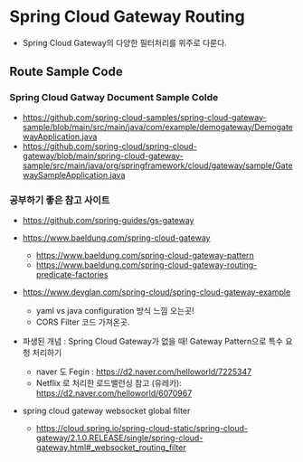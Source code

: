 # Spring Cloud Gateway Routing 
- Spring Cloud Gateway의 다양한 필터처리를 위주로 다룬다.


## Route Sample Code

### Spring Cloud Gatway Document Sample Colde
- https://github.com/spring-cloud-samples/spring-cloud-gateway-sample/blob/main/src/main/java/com/example/demogateway/DemogatewayApplication.java
- https://github.com/spring-cloud/spring-cloud-gateway/blob/main/spring-cloud-gateway-sample/src/main/java/org/springframework/cloud/gateway/sample/GatewaySampleApplication.java


### 공부하기 좋은 참고 사이트
- https://github.com/spring-guides/gs-gateway
- https://www.baeldung.com/spring-cloud-gateway
    - https://www.baeldung.com/spring-cloud-gateway-pattern
    - https://www.baeldung.com/spring-cloud-gateway-routing-predicate-factories
- https://www.devglan.com/spring-cloud/spring-cloud-gateway-example
    - yaml vs java configuration 방식 느낌 오는곳!
    - CORS Filter 코드 가져온곳.
- 파생된 개념 : Spring Cloud Gateway가 없을 때! Gateway Pattern으로 특수 요청 처리하기 
    - naver 도 Fegin : https://d2.naver.com/helloworld/7225347
    - Netflix 로 처리한 로드밸런싱 참고 (유레카): https://d2.naver.com/helloworld/6070967 



- spring cloud gateway websocket global filter 
    - https://cloud.spring.io/spring-cloud-static/spring-cloud-gateway/2.1.0.RELEASE/single/spring-cloud-gateway.html#_websocket_routing_filter
